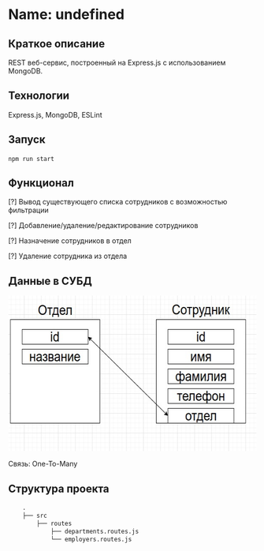 # Name: undefined

## Краткое описание
REST веб-сервис, построенный на Express.js с использованием MongoDB.

## Технологии
Express.js, MongoDB, ESLint

## Запуск
```
npm run start
```

## Функционал
[?] Вывод существующего списка сотрудников с возможностью фильтрации

[?] Добавление/удаление/редактирование сотрудников

[?] Назначение сотрудников в отдел

[?] Удаление сотрудника из отдела

## Данные в СУБД
<img src=".github/data_modelling.png" height="315" width="583" alt="data modelling">

Связь: One-To-Many

## Структура проекта
```
    .
    ├── src
        ├── routes
            ├── departments.routes.js
            └── employers.routes.js
```
